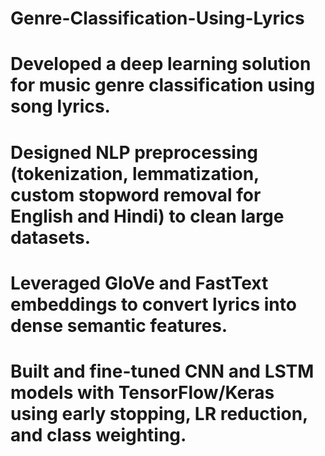 # Genre-Classification-Using-Lyrics
# Developed a deep learning solution for music genre classification using song lyrics.
# Designed NLP preprocessing (tokenization, lemmatization, custom stopword removal for English and Hindi) to clean large datasets.
# Leveraged GloVe and FastText embeddings to convert lyrics into dense semantic features.
# Built and fine-tuned CNN and LSTM models with TensorFlow/Keras using early stopping, LR reduction, and class weighting.
